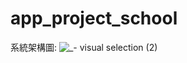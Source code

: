 # app_project_school

系統架構圖:
![_- visual selection (2)](https://github.com/user-attachments/assets/8837d834-d9e9-49a6-8d45-498d4d4bab76)

 
 
